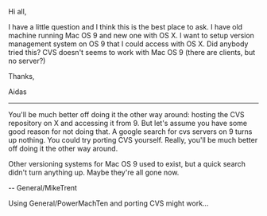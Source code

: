 Hi all, 

I have a little question and I think this is the best place to ask. I have old machine running Mac OS 9 and new one with OS X. I want to setup version management system on OS 9 that I could access with OS X. Did anybody tried this? CVS doesn't seems to work with Mac OS 9 (there are clients, but no server?) 

Thanks, 

Aidas 

----

You'll be much better off doing it the other way around: hosting the CVS repository on X and accessing it from 9. But let's assume you have some good reason for not doing that. A google search for cvs servers on 9 turns up nothing. You could try porting CVS yourself. Really, you'll be much better off doing it the other way around.

Other versioning systems for Mac OS 9 used to exist, but a quick search didn't turn anything up. Maybe they're all gone now.

-- General/MikeTrent

Using General/PowerMachTen and porting CVS might work...